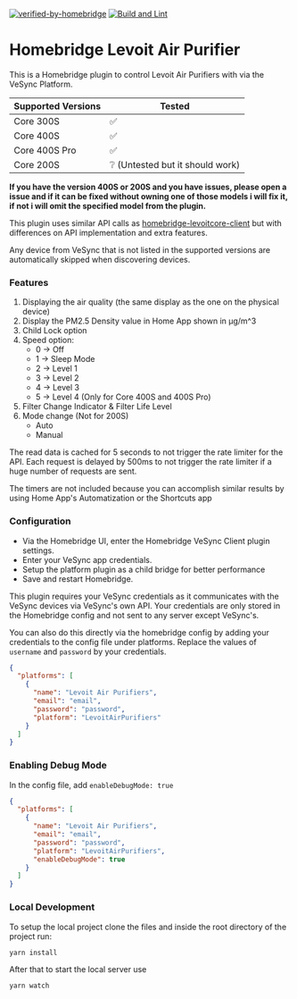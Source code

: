 [![verified-by-homebridge](https://badgen.net/badge/homebridge/verified/purple)](https://github.com/homebridge/homebridge/wiki/Verified-Plugins)
[![Build and Lint](https://github.com/RaresAil/homebridge-levoit-air-purifier/actions/workflows/build.yml/badge.svg)](https://github.com/RaresAil/homebridge-levoit-air-purifier/actions/workflows/build.yml)

# Homebridge Levoit Air Purifier

This is a Homebridge plugin to control Levoit Air Purifiers with via the VeSync Platform.

| Supported Versions | Tested                           |
| ------------------ | -------------------------------- |
| Core 300S          | ✅                               |
| Core 400S          | ✅                               |
| Core 400S Pro      | ✅                               |
| Core 200S          | ❔ (Untested but it should work) |

**If you have the version 400S or 200S and you have issues,
please open a issue and if it can be fixed without owning one
of those models i will fix it, if not i will omit the specified
model from the plugin.**

This plugin uses similar API calls as
[homebridge-levoitcore-client](https://github.com/tushardhadiwal/homebridge-levoitcore-client) but with differences on API implementation
and extra features.

Any device from VeSync that is not listed in the supported versions are automatically skipped when discovering devices.

### Features

1. Displaying the air quality (the same display as the one on the physical device)
2. Display the PM2.5 Density value in Home App shown in µg/m^3
3. Child Lock option
4. Speed option:
   - 0 -> Off
   - 1 -> Sleep Mode
   - 2 -> Level 1
   - 3 -> Level 2
   - 4 -> Level 3
   - 5 -> Level 4 (Only for Core 400S and 400S Pro)
5. Filter Change Indicator & Filter Life Level
6. Mode change (Not for 200S)
   - Auto
   - Manual

The read data is cached for 5 seconds to not trigger the rate limiter for the API.
Each request is delayed by 500ms to not trigger the rate limiter if a huge number of requests are sent.

The timers are not included because you can accomplish similar results by using Home App's Automatization or the Shortcuts app

### Configuration

- Via the Homebridge UI, enter the Homebridge VeSync Client plugin settings.
- Enter your VeSync app credentials.
- Setup the platform plugin as a child bridge for better performance
- Save and restart Homebridge.

This plugin requires your VeSync credentials as it communicates with the VeSync devices via VeSync's own API. Your credentials are only stored in the Homebridge config and not sent to any server except VeSync's.

You can also do this directly via the homebridge config by adding your credentials to the config file under platforms. Replace the values of `username` and `password` by your credentials.

```json
{
  "platforms": [
    {
      "name": "Levoit Air Purifiers",
      "email": "email",
      "password": "password",
      "platform": "LevoitAirPurifiers"
    }
  ]
}
```

### Enabling Debug Mode

In the config file, add `enableDebugMode: true`

```json
{
  "platforms": [
    {
      "name": "Levoit Air Purifiers",
      "email": "email",
      "password": "password",
      "platform": "LevoitAirPurifiers",
      "enableDebugMode": true
    }
  ]
}
```

### Local Development

To setup the local project clone the files and inside the root directory of the project run:

```
yarn install
```

After that to start the local server use

```
yarn watch
```

